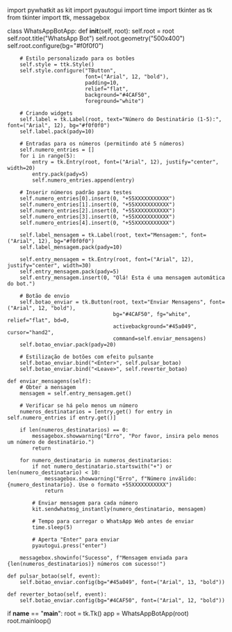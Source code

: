 import pywhatkit as kit
import pyautogui
import time
import tkinter as tk
from tkinter import ttk, messagebox

class WhatsAppBotApp:
    def __init__(self, root):
        self.root = root
        self.root.title("WhatsApp Bot")
        self.root.geometry("500x400")
        self.root.configure(bg="#f0f0f0")

        # Estilo personalizado para os botões
        self.style = ttk.Style()
        self.style.configure("TButton",
                             font=("Arial", 12, "bold"),
                             padding=10,
                             relief="flat",
                             background="#4CAF50",
                             foreground="white")

        # Criando widgets
        self.label = tk.Label(root, text="Número do Destinatário (1-5):", font=("Arial", 12), bg="#f0f0f0")
        self.label.pack(pady=10)

        # Entradas para os números (permitindo até 5 números)
        self.numero_entries = []
        for i in range(5):
            entry = tk.Entry(root, font=("Arial", 12), justify="center", width=20)
            entry.pack(pady=5)
            self.numero_entries.append(entry)
        
        # Inserir números padrão para testes
        self.numero_entries[0].insert(0, "+55XXXXXXXXXXX")
        self.numero_entries[1].insert(0, "+55XXXXXXXXXXX")
        self.numero_entries[2].insert(0, "+55XXXXXXXXXXX")
        self.numero_entries[3].insert(0, "+55XXXXXXXXXXX")
        self.numero_entries[4].insert(0, "+55XXXXXXXXXXX")

        self.label_mensagem = tk.Label(root, text="Mensagem:", font=("Arial", 12), bg="#f0f0f0")
        self.label_mensagem.pack(pady=10)

        self.entry_mensagem = tk.Entry(root, font=("Arial", 12), justify="center", width=30)
        self.entry_mensagem.pack(pady=5)
        self.entry_mensagem.insert(0, "Olá! Esta é uma mensagem automática do bot.")

        # Botão de envio
        self.botao_enviar = tk.Button(root, text="Enviar Mensagens", font=("Arial", 12, "bold"),
                                      bg="#4CAF50", fg="white", relief="flat", bd=0,
                                      activebackground="#45a049", cursor="hand2",
                                      command=self.enviar_mensagens)
        self.botao_enviar.pack(pady=20)

        # Estilização de botões com efeito pulsante
        self.botao_enviar.bind("<Enter>", self.pulsar_botao)
        self.botao_enviar.bind("<Leave>", self.reverter_botao)

    def enviar_mensagens(self):
        # Obter a mensagem
        mensagem = self.entry_mensagem.get()

        # Verificar se há pelo menos um número
        numeros_destinatarios = [entry.get() for entry in self.numero_entries if entry.get()]
        
        if len(numeros_destinatarios) == 0:
            messagebox.showwarning("Erro", "Por favor, insira pelo menos um número de destinatário.")
            return
        
        for numero_destinatario in numeros_destinatarios:
            if not numero_destinatario.startswith("+") or len(numero_destinatario) < 10:
                messagebox.showwarning("Erro", f"Número inválido: {numero_destinatario}. Use o formato +55XXXXXXXXXXX")
                return

            # Enviar mensagem para cada número
            kit.sendwhatmsg_instantly(numero_destinatario, mensagem)

            # Tempo para carregar o WhatsApp Web antes de enviar
            time.sleep(5)

            # Aperta "Enter" para enviar
            pyautogui.press("enter")
        
        messagebox.showinfo("Sucesso", f"Mensagem enviada para {len(numeros_destinatarios)} números com sucesso!")

    def pulsar_botao(self, event):
        self.botao_enviar.config(bg="#45a049", font=("Arial", 13, "bold"))

    def reverter_botao(self, event):
        self.botao_enviar.config(bg="#4CAF50", font=("Arial", 12, "bold"))

if __name__ == "__main__":
    root = tk.Tk()
    app = WhatsAppBotApp(root)
    root.mainloop()
